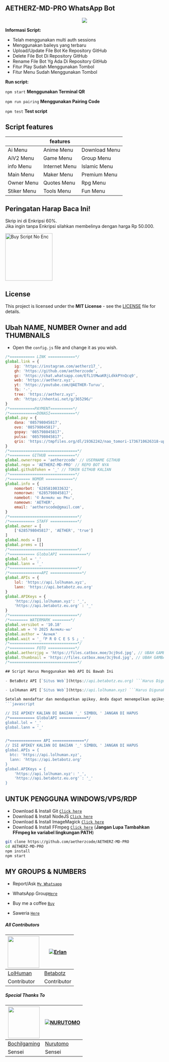 ## AETHERZ-MD-PRO WhatsApp Bot

<div id="header" align="center">
  <img src="https://files.catbox.moe/3cj9sd.jpg"/>
</div>

**Informasi Script:**
- Telah menggunakan multi auth sessions 
- Menggunakan baileys yang terbaru
- Upload/Update File Bot Ke Repository GitHub
- Delete File Bot Di Repository GitHub
- Rename File Bot Yg Ada Di Repository GitHub
- Fitur Play Sudah Menggunakan Tombol
- Fitur Menu Sudah Menggunakan Tombol
  

**Run script:**

```npm start``` **Menggunakan Terminal QR**

```npm run pairing``` **Menggunakan Pairing Code**

```npm test``` **Test script**

## Script features

|| features ||
|----------|----------|----------|
| Ai Menu | Anime Menu | Download Menu |
| AiV2 Menu | Game Menu | Group Menu |
| info Menu | Internet Menu | Islamic Menu |
| Main Menu | Maker Menu | Premium Menu |
| Owner Menu | Quotes Menu | Rpg Menu |
| Stiker Menu | Tools Menu | Fun Menu |

## Peringatan Harap Baca Ini!  

Skrip ini di Enkripsi 60%.  
Jika ingin tanpa Enkripsi silahkan membelinya dengan harga Rp 50.000.  

<a href="https://wa.me/6295798045817?text=Halo%20mas%20aether%2C%20saya%20mau%20beli%20sc%20AETHERZ-MD-PRO%20No%20Enc%20nya%20mas">
    <img src="https://i.ibb.co/y4pnqYv/buy-now.webp" alt="Buy Script No Enc" width="150" height="auto" />
</a>



## License

This project is licensed under the **MIT License** - see the [LICENSE](LICENSE) file for details.

## Ubah NAME, NUMBER Owner and add THUMBNAILS

- Open the ```config.js``` file and change it as you wish.

```javascript
/*=========== LINK ============*/
global.link = {
	ig: 'https://instagram.com/aetherz17_',
	gh: 'https://github.com/aetherzcode',
	gc: 'https://chat.whatsapp.com/EfL1tMwaKRjLdkkPYnQcq9',
	web: 'https://aetherz.xyz',
	yt: 'https://youtube.com/@AETHER-Turuu',
	fb: '-',
    tree: 'https://aetherz.xyz',
	nh: 'https://nhentai.net/g/365296/'	
}
/*===========PAYMENT==========*/
/*============DONASI===========*/
global.pay = {
	dana: '085798045817',
	ovo: '085798045817',
	gopay: '085798045817',
	pulsa: '085798045817',
	qris: 'https://tmpfiles.org/dl/19362242/nao_tomori-1736710626318-upload.jpg'
}
/*==============================*/
/*========= GITHUB ============*/
global.ownerrepo = 'aetherzcode' // USERNAME GITHUB
global.repo = 'AETHERZ-MD-PRO' // REPO BOT NYA
global.githubToken = '_' // TOKEN GITHUB KALIAN
/*=============================*/
/*========= NOMOR ============*/
global.info = {
	nomorbot: '6285810033632',
	nomorown: '6285798045817',
	namebot: '© Aᴇᴛʜᴇʀᴢ ᴍᴅ Pʀᴏ',
	nameown: 'AETHER',
	email: 'aetherscode@gmail.com',
}
/*==============================*/
/*=========== STAFF ============*/
global.owner = [
    ['6285798045817', 'AETHER', 'true']
]
global.mods = [] 
global.prems = [] 
/*==============================*/
/*=========== GlobalAPI ============*/
global.lol = '_'
global.lann = '_'
/*==============================*/
/*==============API ==============*/
global.APIs = {
    lol: 'https://api.lolhuman.xyz',
    lann: 'https://api.betabotz.eu.org'
}
global.APIKeys = {
    'https://api.lolhuman.xyz': '_',
    'https://api.betabotz.eu.org' : '_'
}
/*==============================*/
/*======== WATERMARK ========*/
global.versibot = '10.18'
global.wm = '© 2025 Aᴇᴛʜᴇʀᴢ-ᴍᴅ' 
global.author = 'Aᴇᴛʜᴇʀ'
global.wait = '_「P R O C E S S 」_'
/*==============================*/
/*=========== FOTO ============*/
global.aetherzjpg = 'https://files.catbox.moe/3cj9sd.jpg', // UBAH GAMBAR LU   
global.thumbnail = 'https://files.catbox.moe/3cj9sd.jpg', // UBAH GAMBAR LU   
/*==============================*/

## Script Harus Menggunakan Web API Di Bawah Ini
  
- BetaBotz API [`Situs Web`](https://api.betabotz.eu.org) ```Harus Digunakan```
  
- LolHuman API [`Situs Web`](https://api.lolhuman.xyz) ```Harus Digunakan```

Setelah mendaftar dan mendapatkan apikey, Anda dapat menempelkan apikey Anda di ```config.js```
```javascript

// ISI APIKEY KALIAN DI BAGIAN '_' SIMBOL ' JANGAN DI HAPUS
/*=========== GlobalAPI ============*/
global.lol = '_'
global.lann = '_'


/*============== API ==============*/
// ISI APIKEY KALIAN DI BAGIAN '_' SIMBOL ' JANGAN DI HAPUS
global.APIs = {
  btc: 'https://api.lolhuman.xyz',
  lann: 'https://api.betabotz.org'
} 
global.APIKeys = {
    'https://api.lolhuman.xyz': '_',
    'https://api.betabotz.eu.org' : '_'
}
```


## UNTUK PENGGUNA WINDOWS/VPS/RDP

* Download & Install Git [`Click here`](https://git-scm.com/downloads)
* Download & Install NodeJS [`Click here`](https://nodejs.org/en/download)
* Download & Install ImageMagick [`Click here`](https://imagemagick.org/script/download.php)
* Download & Install FFmpeg [`Click here`](https://ffmpeg.org/download.html) (**Jangan Lupa Tambahkan FFmpeg ke variabel lingkungan PATH**)

```bash
git clone https://github.com/aetherzcode/AETHERZ-MD-PRO
cd AETHERZ-MD-PRO
npm install
npm start
```


## MY GROUPS & NUMBERS

- Report/Ask [`My Whatsapp`](https://wa.me/6285798045817)

- WhatsApp Group[`Here`](https://chat.whatsapp.com/EfL1tMwaKRjLdkkPYnQcq9)

- Buy me a coffee [`Buy`](https://files.catbox.moe/lyt37y.jpg)

- Saweria [`Here`](https://saweria.co/aetherscode)


##### All Contributors
<a href="https://github.com/LoL-Human"><img src="https://github.com/LoL-Human.png?size=100" width="100" height="100"></a> | [![Erlan](https://github.com/ERLANRAHMAT.png?size=100)](https://github.com/ERLANRAHMAT) 
---|---
[LolHuman](https://github.com/LoL-Human)  | [Betabotz](https://github.com/ERLANRAHMAT)
Contributor | Contributor |

##### Special Thanks To
<!--[![Nurutomo](https://github.com/Nurutomo.png?size=100)](https://github.com/Nurutomo)
[![BochilGaming](https://github.com/BochilGaming.png?size=100)](https://github.com/BochilGaming)
[![adiwajshing/Baileys](https://github.com/adiwajshing.png?size=100)](https://github.com/adiwajshing)-->
<a href="https://github.com/BochilGaming"><img src="https://github.com/BochilGaming.png?size=100" width="100" height="100"></a> | [![NURUTOMO](https://github.com/Nurutomo.png?size=100)](https://github.com/Nurutomo) 
---|---
[Bochilgaming](https://github.com/BochilGaming)  | [Nurutomo](https://github.com/Nurutomo)
Sensei | Sensei |
